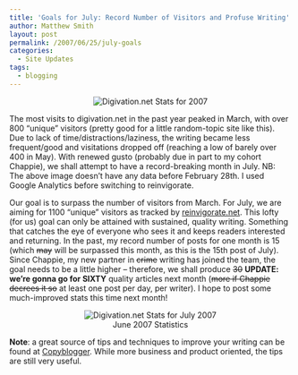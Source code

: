 ```yaml
---
title: 'Goals for July: Record Number of Visitors and Profuse Writing'
author: Matthew Smith
layout: post
permalink: /2007/06/25/july-goals
categories:
  - Site Updates
tags:
  - blogging
---
```

<p style="text-align: center">
  <img src="http://digivation.net/wp-content/uploads/2007/06/stats_2007.png" alt="Digivation.net Stats for 2007" />
</p>

The most visits to digivation.net in the past year peaked in March, with over 800 &#8220;unique&#8221; visitors (pretty good for a little random-topic site like this). Due to lack of time/distractions/laziness, the writing became less frequent/good and visitations dropped off (reaching a low of barely over 400 in May). With renewed gusto (probably due in part to my cohort Chappie), we shall attempt to have a record-breaking month in July. NB: The above image doesn&#8217;t have any data before February 28th. I used Google Analytics before switching to reinvigorate.

Our goal is to surpass the number of visitors from March. For July, we are aiming for 1100 &#8220;unique&#8221; visitors as tracked by [reinvigorate.net][1]. This lofty (for us) goal can only be attained with sustained, quality writing. Something that catches the eye of everyone who sees it and keeps readers interested and returning. In the past, my record number of posts for one month is 15 (which <strike>may</strike> will be surpassed this month, as this is the 15th post of July). Since Chappie, my new partner in <strike>crime</strike> writing has joined the team, the goal needs to be a little higher &#8211; therefore, we shall produce <strike>30</strike> **UPDATE: we&#8217;re gonna go for SIXTY** quality articles next month (<strike>more if Chappie decrees it so</strike> at least one post per day, per writer). I hope to post some much-improved stats this time next month!

<p style="text-align: center" align="left">
  <img src="http://digivation.net/wp-content/uploads/2007/06/stats_jun.png" alt="Digivation.net Stats for July 2007" /><br /> June 2007 Statistics
</p>

**Note**: a great source of tips and techniques to improve your writing can be found at [Copyblogger][2]. While more business and product oriented, the tips are still very useful.

 [1]: http://reinvigorate.net
 [2]: http://copyblogger.com